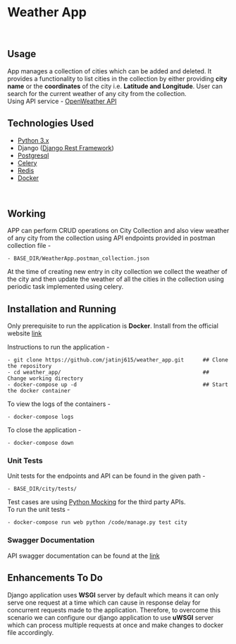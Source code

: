 # Weather App
<br>

## Usage
App manages a collection of cities which can be added and deleted. It provides a functionality to list cities in the collection by either providing <b>city name</b> or the <b>coordinates</b> of the city i.e. <b>Latitude and Longitude</b>. User can search for the current weather of any city from the collection.<br>
Using API service - <a href="https://openweathermap.org/current" target="_blank">OpenWeather API</a> 
<br>

## Technologies Used
- <a href="https://docs.python.org/3/" target="_blank">Python 3.x</a>
- Django (<a href="https://www.django-rest-framework.org/" target="_blank">Django Rest Framework</a>)
- <a href="https://www.postgresql.org/docs/" target="_blank">Postgresql</a>
- <a href="https://docs.celeryproject.org/en/stable/" target="_blank">Celery</a>
- <a href="https://redis.io/documentation" target="_blank">Redis</a>
- <a href="https://docs.docker.com/" target="_blank">Docker</a>
<br>

## Working
APP can perform CRUD operations on City Collection and also view weather of any city from the collection using API endpoints provided in postman collection file - 
```
- BASE_DIR/WeatherApp.postman_collection.json
```
At the time of creating new entry in city collection we collect the weather of the city and then update the weather of all the cities in the collection using periodic task implemented using celery.
<br>

## Installation and Running
Only prerequisite to run the application is <b>Docker</b>. Install from the official website <a href="https://docs.docker.com/compose/install/" target="_blank">link</a><br>

Instructions to run the application - 
```
- git clone https://github.com/jatinj615/weather_app.git      ## Clone the repository
- cd weather_app/                                             ## Change working directory
- docker-compose up -d                                        ## Start the docker container
```
To view the logs of the containers - 
```
- docker-compose logs
```
To close the application - 
```
- docker-compose down
```



### Unit Tests
Unit tests for the endpoints and API can be found in the given path - 
```
- BASE_DIR/city/tests/
```
Test cases are using <a href="https://docs.python.org/3/library/unittest.mock.html" target="_blank"> Python Mocking</a> for the third party APIs.<br>
To run the unit tests - 
```
- docker-compose run web python /code/manage.py test city
```

### Swagger Documentation

API swagger documentation can be found at the <a href="https://app.swaggerhub.com/apis/jatinj6159/weather-app/1.0.0#/" target="_blank">link</a>


## Enhancements To Do
Django application uses <b>WSGI</b> server by default which means it can only serve one request at a time which can cause in response delay for concurrent requests made to the application. Therefore, to overcome this scenario we can configure our django application to use <b>uWSGI</b> server which can process multiple requests at once and make changes to docker file accordingly.<br>



